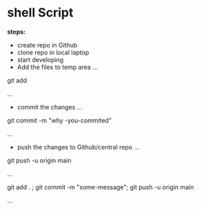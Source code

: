 # shell Script

**steps:**
* create repo in Github
* clone repo in local laptop
* start developing
* Add the files to temp area
...

git add <file-name>

...
* commit the changes
...

git commit -m "why -you-commited"

...
* push the changes to Github/central repo
...

 git push -u origin main

...
 
 git add . ; git commit -m "some-message"; git push -u origin main

 ...